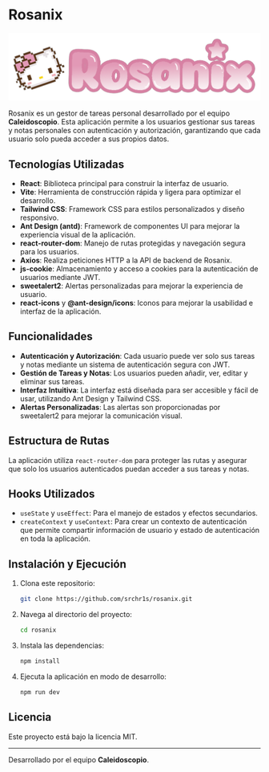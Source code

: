 # Rosanix

![Logo principal de Rosanix](./public/main-logo.png)

Rosanix es un gestor de tareas personal desarrollado por el equipo **Caleidoscopio**. Esta aplicación permite a los usuarios gestionar sus tareas y notas personales con autenticación y autorización, garantizando que cada usuario solo pueda acceder a sus propios datos.

## Tecnologías Utilizadas

- **React**: Biblioteca principal para construir la interfaz de usuario.
- **Vite**: Herramienta de construcción rápida y ligera para optimizar el desarrollo.
- **Tailwind CSS**: Framework CSS para estilos personalizados y diseño responsivo.
- **Ant Design (antd)**: Framework de componentes UI para mejorar la experiencia visual de la aplicación.
- **react-router-dom**: Manejo de rutas protegidas y navegación segura para los usuarios.
- **Axios**: Realiza peticiones HTTP a la API de backend de Rosanix.
- **js-cookie**: Almacenamiento y acceso a cookies para la autenticación de usuarios mediante JWT.
- **sweetalert2**: Alertas personalizadas para mejorar la experiencia de usuario.
- **react-icons** y **@ant-design/icons**: Iconos para mejorar la usabilidad e interfaz de la aplicación.

## Funcionalidades

- **Autenticación y Autorización**: Cada usuario puede ver solo sus tareas y notas mediante un sistema de autenticación segura con JWT.
- **Gestión de Tareas y Notas**: Los usuarios pueden añadir, ver, editar y eliminar sus tareas.
- **Interfaz Intuitiva**: La interfaz está diseñada para ser accesible y fácil de usar, utilizando Ant Design y Tailwind CSS.
- **Alertas Personalizadas**: Las alertas son proporcionadas por sweetalert2 para mejorar la comunicación visual.

## Estructura de Rutas

La aplicación utiliza `react-router-dom` para proteger las rutas y asegurar que solo los usuarios autenticados puedan acceder a sus tareas y notas.

## Hooks Utilizados

- `useState` y `useEffect`: Para el manejo de estados y efectos secundarios.
- `createContext` y `useContext`: Para crear un contexto de autenticación que permite compartir información de usuario y estado de autenticación en toda la aplicación.

## Instalación y Ejecución

1. Clona este repositorio:
   ```bash
   git clone https://github.com/srchr1s/rosanix.git
   ```
2. Navega al directorio del proyecto:
   ```bash
   cd rosanix
   ```
3. Instala las dependencias:
   ```bash
   npm install
   ```
4. Ejecuta la aplicación en modo de desarrollo:
   ```bash
   npm run dev
   ```

## Licencia

Este proyecto está bajo la licencia MIT.

---

Desarrollado por el equipo **Caleidoscopio**.
